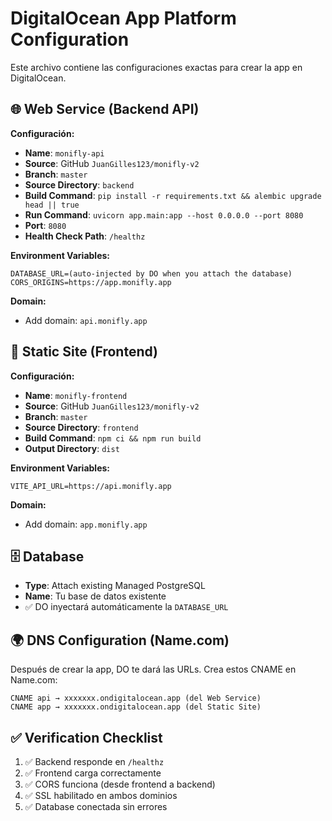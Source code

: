 # DigitalOcean App Platform Configuration

Este archivo contiene las configuraciones exactas para crear la app en DigitalOcean.

## 🌐 Web Service (Backend API)

**Configuración:**
- **Name**: `monifly-api`
- **Source**: GitHub `JuanGilles123/monifly-v2`
- **Branch**: `master`
- **Source Directory**: `backend`
- **Build Command**: `pip install -r requirements.txt && alembic upgrade head || true`
- **Run Command**: `uvicorn app.main:app --host 0.0.0.0 --port 8080`
- **Port**: `8080`
- **Health Check Path**: `/healthz`

**Environment Variables:**
```
DATABASE_URL=(auto-injected by DO when you attach the database)
CORS_ORIGINS=https://app.monifly.app
```

**Domain:**
- Add domain: `api.monifly.app`

## 🎨 Static Site (Frontend)

**Configuración:**
- **Name**: `monifly-frontend`
- **Source**: GitHub `JuanGilles123/monifly-v2`
- **Branch**: `master`
- **Source Directory**: `frontend`
- **Build Command**: `npm ci && npm run build`
- **Output Directory**: `dist`

**Environment Variables:**
```
VITE_API_URL=https://api.monifly.app
```

**Domain:**
- Add domain: `app.monifly.app`

## 🗄️ Database

- **Type**: Attach existing Managed PostgreSQL
- **Name**: Tu base de datos existente
- ✅ DO inyectará automáticamente la `DATABASE_URL`

## 🌍 DNS Configuration (Name.com)

Después de crear la app, DO te dará las URLs. Crea estos CNAME en Name.com:

```
CNAME api → xxxxxxx.ondigitalocean.app (del Web Service)
CNAME app → xxxxxxx.ondigitalocean.app (del Static Site)
```

## ✅ Verification Checklist

1. ✅ Backend responde en `/healthz`
2. ✅ Frontend carga correctamente
3. ✅ CORS funciona (desde frontend a backend)
4. ✅ SSL habilitado en ambos dominios
5. ✅ Database conectada sin errores
